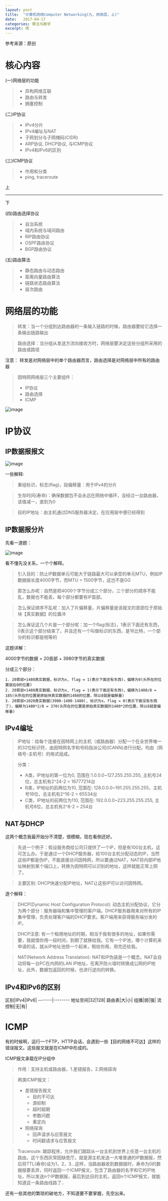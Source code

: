 ```yaml
---
layout: post
title:  "计算机网络Computer Networking(九、网络层，上)"
date:   2017-04-17
categories: 算法与数学
excerpt: 嗯
---
```


参考来源：原创

# 核心内容

(一)网络层的功能
> * 异构网络互联
> * 路由与转发
> * 拥塞控制

(二)IP协议
> * IPv4分片
> * IPv4编址与NAT
> * 子网划分与子网掩码(CIDR)
> * ARP协议, DHCP协议, 与ICMP协议
> * IPv4和IPv6的区别

(三)ICMP协议
> * 作用和分类
> * ping, traceroute

上

---

下

(四)路由选择协议
> * 自治系统
> * 域内系统与域间路由
> * RIP路由协议
> * OSPF路由协议
> * BGP路由协议

(五)路由算法
> * 静态路由与动态路由
> * 距离向量路由算法
> * 链路状态路由算法
> * 层次路由

# 网络层的功能

> 转发：当一个分组到达路由器的一条输入链路的时候，路由器要给它选择一条输出链路输出

> 路由选择：当分组从发送方流向接收方时，网络层要决定这些分组所采用的路由或路径

注意： 转发是对网络层中的单个路由器而言，路由选择是对网络层中所有的路由器

> 因特网网络层三个主要组件：
> * IP协议
> * 路由选择
> * ICMP

![image](http://i2.muimg.com/1949/34201b588886e9e6.png)

# IP协议

## IP数据报报文

![image](http://i2.muimg.com/1949/4618e93ca20cb27c.png)

一些解释:

> 重组标识，标志(flag)，段偏移量：用于IPv4的分片

> 生存时间(寿命)：确保数据包不会永远在网络中循环，没经过一台路由器，该值减一，直到为0

> 目的IP地址：由主机通过DNS服务器决定，在应用层中便已经得到

## IP数据报分片

先看一道题：

![image](http://i2.muimg.com/1949/2880e57fbd88341b.png)

看不懂先没关系，一个个解释。

> 引入目的：防止IP数据单元可能大于链路最大可以承受的单元MTU，例如IP数据报长度4000字节，而MTU = 1500字节，这岂不是GG

> 那怎么办呢：自然是把4000个字节分成三个部分，三个部分的顺序不能乱，数据也不能丢，每个部分都要有IP首部。

> 怎么保证顺序不乱呢：加入了片偏移量，片偏移量是该报文的首部位于原始块【真实数据】的位置/8

> 怎么保证这几个片是一个部分呢：加一个flag(标志)，1表示下面还有东西，0表示这个部分结束了。并且还有一个叫做标识的东西，是16比特，一个部分的标识都是相等的

这题详解：

4000字节的数据 = 20首部 + 3980字节的真实数据

分成三个部分：

	1. 20首部+1480真实数据，标识为x, flag = 1(表示下面还有东西)，偏移为0(头所在的位置就在0的位置)
	2. 20首部+1480真实数据，标识为x, flag = 1(表示下面还有东西)，偏移为1480/8 = 185(头所在的位置是原始块真实数据的1480的位置，除以8就是偏移量)
	3. 20首部+1020真实数据(3980-1480-1480), 标识为x，flag = 0(表示下面没有东西了)，偏移为1480*2/8 = 370(头所在的位置是原始真实数据的1480*2的位置，除以8就是偏移量)

## IPv4编址

> IP地址：给每个连接在因特网上的主机（或路由器）分配一个在全世界唯一的32位标识符，由因特网名字和号码指派公司(ICANN)进行分配。均由（网络号-主机号）的格式组成。

> 分类：
> * A类，IP地址的第一位为0, 范围在:1.0.0.0~127.255.255.255, 主机号24位，总主机有2^24-2 = 16777214台
> * B类，IP地址的前两位为10, 范围在: 128.0.0.0~191.255.255.255，主机号16位，总主机有2^16-2 = 65534台
> * C类，IP地址的前两位为110, 范围在: 192.0.0.0~223.255.255.255, 主机号8位，总主机有2^8-2 = 254台


## NAT与DHCP

这两个概念我最开始分不清楚，很模糊，现在看倒还好。

> 先说一个例子：假设服务商给公司只提供了一个IP，但是有100台主机，这可怎么办。于是通过一个DHCP服务器，给100台主机分配动态的IP，当然这些IP都是伪IP，不能直接访问因特网，所以要通过NAT，NAT将内部IP地址映射到某个端口上，转换为因特网可以识别的地址，这样就能正常上网了。

> 主要区别: DHCP快速分配IP地址，NAT让这些IP可以访问因特网。

逐个解释：

> DHCP(Dynamic Host Configuration Protocol): 动态主机分配协议，它分为两个部分：服务器端和集中管理的客户端。DHCP服务器用来对所有的IP集中管理，负责处理客户端的DHCP要求。客户端用来获得服务端分发的IP。

> DHCP注意: 有一个租用地址的时期，相当于我有很多的地址，如果你需要，我就借你用一段时间，到期了就换给我。它有一个IP池，哪个计算机来申请的话，就从IP地址池捞一个起来，租给你用，用完还给我。

> NAT(Network Address Translation): NAT和IP伪装是一个概念。NAT会自动将每一台PC在内网的LAN IP地址，在离开防火墙时转换成公网的IP地址，此外，数据包返回的时候，也进行逆向的转换。

## IPv4和IPv6的区别

区别|IPv4|IPv6|
-------|--------
地址空间|32|128|
路由表|大|小|
组播|弱|强|
流控制|无|有|

# ICMP

有的时候啊，运行一个FTP，HTTP会话，会遇到一些【目的网络不可达】这样的错误报文。这些报文就是在ICMP中形成的。

ICMP报文承载在IP分组中

> 作用：支持主机或路由器，1.差错报告，2.网络探询

> 两类ICMP报文：
> * 差错报告报文
> 	* 目的不可达
> 	* 源抑制
> 	* 超时超期
> 	* 参数问题
> 	* 重定向
> * 网络探询
> 	* 回声请求与应答报文
> 	* 时间戳请求与应答报文

> Traceroute: 跟踪程序，允许我们跟踪从一台主机到世界上任意一台主机的路由。这个东西灰常因缺思厅。就是源主机发送一大堆普通的IP数据报，然后将TTL(寿命)设为1，2，3...这样，当路由器收到数据报时，寿命为0的数据报要丢弃，同时返回一个ICMP报文，包含了路由器的名字和它的IP地址，所以发送n个IP数据报，最后到达目的主机，返回n个ICMP报文，就能知道这一条路由线路了..

还有一些其他的繁琐的破地方，不知道要不要掌握，先空出来。





